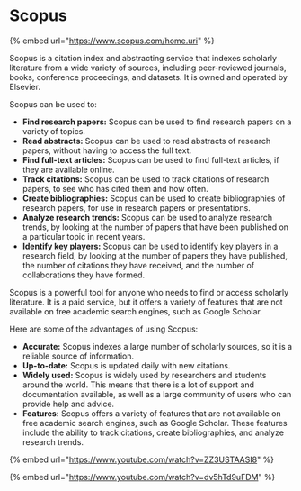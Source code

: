 # Scopus

{% embed url="https://www.scopus.com/home.uri" %}

Scopus is a citation index and abstracting service that indexes scholarly literature from a wide variety of sources, including peer-reviewed journals, books, conference proceedings, and datasets. It is owned and operated by Elsevier.

Scopus can be used to:

* **Find research papers:** Scopus can be used to find research papers on a variety of topics.
* **Read abstracts:** Scopus can be used to read abstracts of research papers, without having to access the full text.
* **Find full-text articles:** Scopus can be used to find full-text articles, if they are available online.
* **Track citations:** Scopus can be used to track citations of research papers, to see who has cited them and how often.
* **Create bibliographies:** Scopus can be used to create bibliographies of research papers, for use in research papers or presentations.
* **Analyze research trends:** Scopus can be used to analyze research trends, by looking at the number of papers that have been published on a particular topic in recent years.
* **Identify key players:** Scopus can be used to identify key players in a research field, by looking at the number of papers they have published, the number of citations they have received, and the number of collaborations they have formed.

Scopus is a powerful tool for anyone who needs to find or access scholarly literature. It is a paid service, but it offers a variety of features that are not available on free academic search engines, such as Google Scholar.

Here are some of the advantages of using Scopus:

* **Accurate:** Scopus indexes a large number of scholarly sources, so it is a reliable source of information.
* **Up-to-date:** Scopus is updated daily with new citations.
* **Widely used:** Scopus is widely used by researchers and students around the world. This means that there is a lot of support and documentation available, as well as a large community of users who can provide help and advice.
* **Features:** Scopus offers a variety of features that are not available on free academic search engines, such as Google Scholar. These features include the ability to track citations, create bibliographies, and analyze research trends.

{% embed url="https://www.youtube.com/watch?v=ZZ3USTAASI8" %}

{% embed url="https://www.youtube.com/watch?v=dv5hTd9uFDM" %}
